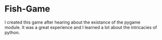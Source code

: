 # Fish-Game
I created this game after hearing about the existance of the pygame module. It was a great experience and I learned a lot about the intricacies of python.

